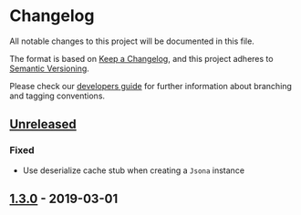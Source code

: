 # Changelog
All notable changes to this project will be documented in this file.

The format is based on [Keep a Changelog](https://keepachangelog.com/en/1.0.0/),
and this project adheres to [Semantic Versioning](https://semver.org/spec/v2.0.0.html).

Please check our [developers guide](https://gitlab.com/tokend/developers-guide)
for further information about branching and tagging conventions.

## [Unreleased]
### Fixed
- Use deserialize cache stub when creating a `Jsona` instance

## [1.3.0] - 2019-03-01

[Unreleased]: https://github.com/tokend/new-js-sdk/compare/1.3.0...HEAD
[1.3.0]: https://github.com/tokend/new-js-sdk/releases/tag/1.3.0

